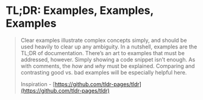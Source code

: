 # TL;DR: Examples, Examples, Examples

> Clear examples illustrate complex concepts simply, and should be used heavily to clear up any ambiguity. In a nutshell, examples are the TL;DR of documentation. There’s an art to examples that must be addressed, however. Simply showing a code snippet isn’t enough. As with comments, the _how_ and _why_ must be explained. Comparing and contrasting good vs. bad examples will be especially helpful here.
>
> Inspiration - [https://github.com/tldr-pages/tldr](https://github.com/tldr-pages/tldr)



